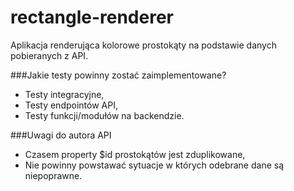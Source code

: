 # rectangle-renderer
Aplikacja renderująca kolorowe prostokąty na podstawie danych pobieranych z API.

###Jakie testy powinny zostać zaimplementowane?
- Testy integracyjne,
- Testy endpointów API,
- Testy funkcji/modułów na backendzie.

###Uwagi do autora API
- Czasem property $id prostokątów jest zduplikowane,
- Nie powinny powstawać sytuacje w których odebrane dane są niepoprawne. 